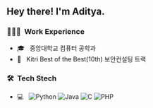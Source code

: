 <h2> Hey there! I'm Aditya.</h2>

<h3> 👨🏻‍💻 &nbsp;Work Experience </h3>

- 🎓 &nbsp; 중앙대학교 컴퓨터 공학과
- 🌱 &nbsp; Kitri Best of the Best(10th) 보안컨설팅 트랙

<h3> 🛠 &nbsp;Tech Stech</h3>

- 💻 &nbsp;
  ![Python](https://img.shields.io/badge/-Python-333333?style=flat&logo=python)
  ![Java](https://img.shields.io/badge/-Java-333333?style=flat&logo=Java&logoColor=007396)
  ![C](https://img.shields.io/badge/-C-333333?style=flat&logo=C%2B%2B&logoColor=00599C)
  ![PHP](https://img.shields.io/badge/-PHP-333333?style=flat&logo=CSS3&logoColor=1572B6)


